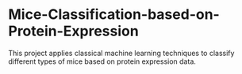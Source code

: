 # Mice-Classification-based-on-Protein-Expression
This project applies classical machine learning techniques to classify different types of mice based on protein expression data.
